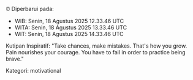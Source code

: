 ⏰ Diperbarui pada:
- WIB: Senin, 18 Agustus 2025 12.33.46 UTC
- WITA: Senin, 18 Agustus 2025 13.33.46 UTC
- WIT: Senin, 18 Agustus 2025 14.33.46 UTC

Kutipan Inspiratif:
"Take chances, make mistakes. That's how you grow. Pain nourishes your courage. You have to fail in order to practice being brave."


Kategori: motivational

